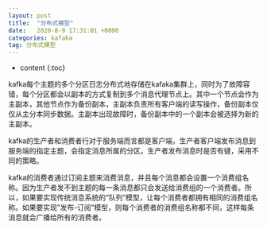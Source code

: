 ```yaml
---
layout: post
title:  "分布式模型"
date:   2020-8-9 17:31:01 +0800
categories: kafaka
tag: 分布式模型
---
```


* content
{:toc}

kafka每个主题的多个分区日志分布式地存储在kafaka集群上，同时为了故障容错，每个分区都会以副本的方式复制到多个消息代理节点上。其中一个节点会作为主副本，其他节点作为备份副本，主副本负责所有客户端的读写操作，备份副本仅仅从主分本同步数据。主副本出现故障时，备份副本中的一个副本会被选择为新的主副本。

kafka的生产者和消费者行对于服务端而言都是客户端，生产者客户端发布消息到服务端的指定主题，会指定消息所属的分区。生产者发布消息时是否有键，采用不同的策略。

kafka的消费者通过订阅主题来消费消息，并且每个消息都会设置一个消费组名称。因为生产者发不到主题的每一条消息都只会发送给消费组的一个消费者。所以，如果要实现传统消息系统的“队列“模型，让每个消费者都拥有相同的消费组名称。如果要实现”发布-订阅“模型，则每个消费者的消费组名称都不同，这样每条消息就会广播给所有的消费者。

